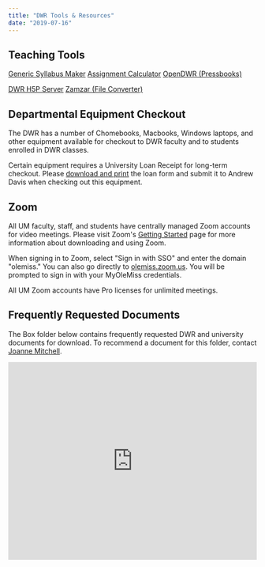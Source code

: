 ```yaml
---
title: "DWR Tools & Resources"
date: "2019-07-16"
---
```


## Teaching Tools

[Generic Syllabus Maker](http://wcaleb.rice.edu/syllabusmaker/generic/) [Assignment Calculator](https://www.esc.edu/learning-support/assignment-calculator/) [OpenDWR (Pressbooks)](https://oer.cwr.olemiss.edu/)

[DWR H5P Server](https://h5p.cwr.olemiss.edu/) [Zamzar (File Converter)](http:/zamzar.com)

## Departmental Equipment Checkout

The DWR has a number of Chomebooks, Macbooks, Windows laptops, and other equipment available for checkout to DWR faculty and to students enrolled in DWR classes.

Certain equipment requires a University Loan Receipt for long-term checkout. Please [download and print](https://procurement.wp.olemiss.edu/wp-content/uploads/sites/55/2013/11/EQUIPMENT_LOAN_RECEIPT.pdf) the loan form and submit it to Andrew Davis when checking out this equipment.

## Zoom

All UM faculty, staff, and students have centrally managed Zoom accounts for video meetings. Please visit Zoom's [Getting Started](https://support.zoom.us/hc/en-us/categories/200101697) page for more information about downloading and using Zoom.

When signing in to Zoom, select "Sign in with SSO" and enter the domain "olemiss." You can also go directly to [olemiss.zoom.us](https://olemiss.zoom.us/). You will be prompted to sign in with your MyOleMiss credentials.

All UM Zoom accounts have Pro licenses for unlimited meetings.

## Frequently Requested Documents

The Box folder below contains frequently requested DWR and university documents for download. To recommend a document for this folder, contact [Joanne Mitchell](mailto:jsmitch1@olemiss.edu).

<iframe src="https://olemiss.app.box.com/embed/s/1mb0kj3cezz2bcm85fuim1uxv7ffuany?showItemFeedActions=false&amp;showParentPath=false&amp;sortColumn=date&amp;view=list" width="100%" height="400" frameborder="0" allowfullscreen="allowfullscreen"></iframe>
